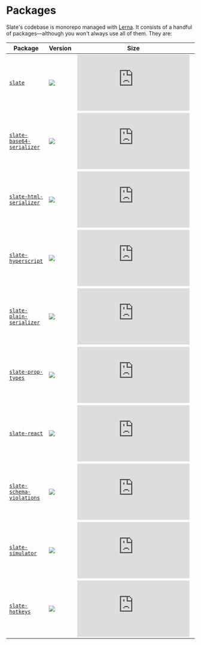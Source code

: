 # Packages

Slate's codebase is monorepo managed with [Lerna](https://lernajs.io/). It consists of a handful of packages—although you won't always use all of them. They are:

| **Package**                                            | **Version**                                                                                                                                                 | **Size**                                                                                                                                                                                                                | **Description**                                    |
| ------------------------------------------------------ | ----------------------------------------------------------------------------------------------------------------------------------------------------------- | ----------------------------------------------------------------------------------------------------------------------------------------------------------------------------------------------------------------------- | -------------------------------------------------- |
| [`slate`](./slate)                                     | [![](https://img.shields.io/npm/v/slate.svg?maxAge=2592000&label=version&colorB=007ec6)](./slate/package.json)                                     | [![](http://img.badgesize.io/https://unpkg.com/slate/dist/slate.min.js?compression=gzip&label=size)](https://unpkg.com/slate/dist/slate.min.js)                                                                         | Slate's core data model logic.                     |
| [`slate-base64-serializer`](./slate-base64-serializer) | [![](https://img.shields.io/npm/v/slate-base64-serializer.svg?maxAge=2592000&label=version&colorB=007ec6)](./slate-base64-serializer/package.json) | [![](http://img.badgesize.io/https://unpkg.com/slate-base64-serializer/dist/slate-base64-serializer.min.js?compression=gzip&label=size)](https://unpkg.com/slate-base64-serializer/dist/slate-base64-serializer.min.js) | A Base64 string serializer for Slate documents.    |
| [`slate-html-serializer`](./slate-html-serializer)     | [![](https://img.shields.io/npm/v/slate-html-serializer.svg?maxAge=2592000&label=version&colorB=007ec6)](./slate-html-serializer/package.json)     | [![](http://img.badgesize.io/https://unpkg.com/slate-html-serializer/dist/slate-html-serializer.min.js?compression=gzip&label=size)](https://unpkg.com/slate-html-serializer/dist/slate-html-serializer.min.js)         | An HTML serializer for Slate documents.            |
| [`slate-hyperscript`](./slate-hyperscript)             | [![](https://img.shields.io/npm/v/slate-hyperscript.svg?maxAge=2592000&label=version&colorB=007ec6)](./slate-hyperscript/package.json)             | [![](http://img.badgesize.io/https://unpkg.com/slate-hyperscript/dist/slate-hyperscript.min.js?compression=gzip&label=size)](https://unpkg.com/slate-hyperscript/dist/slate-hyperscript.min.js)                         | A hyperscript tool to write JSX Slate documents!   |
| [`slate-plain-serializer`](./slate-plain-serializer)   | [![](https://img.shields.io/npm/v/slate-plain-serializer.svg?maxAge=2592000&label=version&colorB=007ec6)](./slate-plain-serializer/package.json)   | [![](http://img.badgesize.io/https://unpkg.com/slate-plain-serializer/dist/slate-plain-serializer.min.js?compression=gzip&label=size)](https://unpkg.com/slate-plain-serializer/dist/slate-plain-serializer.min.js)     | A plain text serializer for Slate documents.       |
| [`slate-prop-types`](./slate-prop-types)               | [![](https://img.shields.io/npm/v/slate-prop-types.svg?maxAge=2592000&label=version&colorB=007ec6)](./slate-prop-types/package.json)               | [![](http://img.badgesize.io/https://unpkg.com/slate-prop-types/dist/slate-prop-types.min.js?compression=gzip&label=size)](https://unpkg.com/slate-prop-types/dist/slate-prop-types.min.js)                             | React prop types for checking Slate values.        |
| [`slate-react`](./slate-react)                         | [![](https://img.shields.io/npm/v/slate-react.svg?maxAge=2592000&label=version&colorB=007ec6)](./slate-react/package.json)                         | [![](http://img.badgesize.io/https://unpkg.com/slate-react/dist/slate-react.min.js?compression=gzip&label=size)](https://unpkg.com/slate-react/dist/slate-react.min.js)                                                 | React components for rendering Slate editors.      |
| [`slate-schema-violations`](./slate-schema-violations) | [![](https://img.shields.io/npm/v/slate-schema-violations.svg?maxAge=2592000&label=version&colorB=007ec6)](./slate-schema-violations/package.json) | [![](http://img.badgesize.io/https://unpkg.com/slate-schema-violations/dist/slate-schema-violations.min.js?compression=gzip&label=size)](https://unpkg.com/slate-schema-violations/dist/slate-schema-violations.min.js) | Constants for the built-in schema violations.      |
| [`slate-simulator`](./slate-simulator)                 | [![](https://img.shields.io/npm/v/slate-simulator.svg?maxAge=2592000&label=version&colorB=007ec6)](./slate-simulator/package.json)                 | [![](http://img.badgesize.io/https://unpkg.com/slate-simulator/dist/slate-simulator.min.js?compression=gzip&label=size)](https://unpkg.com/slate-simulator/dist/slate-simulator.min.js)                                 | A simulator for testing Slate editors and plugins. |
| [`slate-hotkeys`](./slate-hotkeys)                     | [![](https://img.shields.io/npm/v/slate-hotkeys.svg?maxAge=2592000&label=version&colorB=007ec6)](./slate-hotkeys/package.json)                     | [![](http://img.badgesize.io/https://unpkg.com/slate-hotkeys/dist/slate-hotkeys.min.js?compression=gzip&label=size)](https://unpkg.com/slate-hotkeys/dist/slate-hotkeys.min.js)                                         | Detect common keypresses in a platform-agnostic way|

